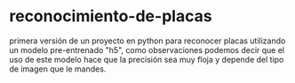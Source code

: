 # reconocimiento-de-placas
primera versión de un proyecto en python para reconocer placas utilizando un modelo pre-entrenado "h5", como observaciones podemos decir que el uso de este modelo hace que la precisión sea muy floja y depende del tipo de imagen que le mandes.
